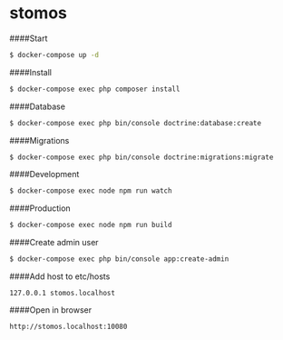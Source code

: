 stomos
==============

####Start

```bash
$ docker-compose up -d
```

####Install

```bash
$ docker-compose exec php composer install
```

####Database

```bash
$ docker-compose exec php bin/console doctrine:database:create
```

####Migrations
```bash
$ docker-compose exec php bin/console doctrine:migrations:migrate
```

####Development 

```bash
$ docker-compose exec node npm run watch
```

####Production

```bash
$ docker-compose exec node npm run build
```

####Create admin user

```bash
$ docker-compose exec php bin/console app:create-admin
```

####Add host to etc/hosts

`127.0.0.1 stomos.localhost`

####Open in browser

`http://stomos.localhost:10080`